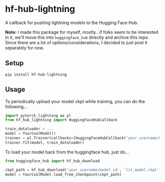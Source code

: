 # hf-hub-lightning

A callback for pushing lightning models to the Hugging Face Hub.

**Note:** I made this package for myself, mostly...if folks seem to be interested in it, we'll move this into `huggingface_hub` directly and archive this repo. Since there are a lot of options/considerations, I decided to just post it separately for now. 

## Setup

```
pip install hf-hub-lightning
```

## Usage

To periodically upload your model ckpt while training, you can do the following...

```python
import pytorch_lightning as pl
from hf_hub_lightning import HuggingFaceHubCallback

train_dataloader = ...
model = YourCoolModel()
trainer = pl.Trainer(callbacks=[HuggingFaceHubCallback('your_username/model_id')])
trainer.fit(model, train_dataloader)
```

To load your model back from the huggingface hub, just do...

```python
from huggingface_hub import hf_hub_download

ckpt_path = hf_hub_download('your_username/model_id', 'lit_model.ckpt')
model = YourCoolModel.load_from_checkpoint(ckpt_path)
```

